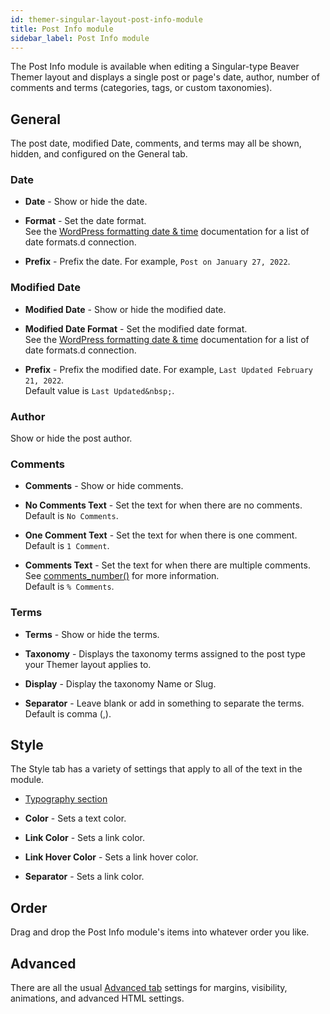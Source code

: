 ```yaml
---
id: themer-singular-layout-post-info-module
title: Post Info module
sidebar_label: Post Info module
---
```


The Post Info module is available when editing a Singular-type Beaver Themer layout and displays a single post or page's date, author, number of comments and terms (categories, tags, or custom taxonomies).

## General

The post date, modified Date, comments, and terms may all be shown, hidden, and configured on the General tab. 

### Date

* **Date** - Show or hide the date.

* **Format** - Set the date format.  
  See the [WordPress formatting date & time](https://wordpress.org/support/article/formatting-date-and-time/) documentation for a list of date formats.d connection.

* **Prefix** - Prefix the date. For example, `Post on January 27, 2022`.

### Modified Date

* **Modified Date** - Show or hide the modified date.

* **Modified Date Format** - Set the modified date format.  
  See the [WordPress formatting date & time](https://wordpress.org/support/article/formatting-date-and-time/) documentation for a list of date formats.d connection.

* **Prefix** - Prefix the modified date. For example, `Last Updated February 21, 2022`.  
  Default value is `Last Updated&nbsp;`.

### Author

Show or hide the post author.

### Comments

* **Comments** - Show or hide comments.

* **No Comments Text** - Set the text for when there are no comments.  
  Default is `No Comments`.

* **One Comment Text** - Set the text for when there is one comment.  
  Default is `1 Comment`.

* **Comments Text** - Set the text for when there are multiple comments. See [comments_number()](https://developer.wordpress.org/reference/functions/comments_number/) for more information.   
  Default is `% Comments`.

### Terms

* **Terms** - Show or hide the terms.

* **Taxonomy** - Displays the taxonomy terms assigned to the post type your Themer layout applies to.

* **Display** - Display the taxonomy Name or Slug.

* **Separator** - Leave blank or add in something to separate the terms.  
  Default is comma (,). 

## Style

The Style tab has a variety of settings that apply to all of the text in the module.

* [Typography section](/beaver-builder/styles/typography/typography.md)

* **Color** - Sets a text color.

* **Link Color** - Sets a link color.

* **Link Hover Color** - Sets a link hover color.

* **Separator** - Sets a link color.

## Order

Drag and drop the Post Info module's items into whatever order you like. 

## Advanced

There are all the usual [Advanced tab](/beaver-builder/layouts/advanced-tab/index.md) settings for margins, visibility, animations, and advanced HTML settings.
